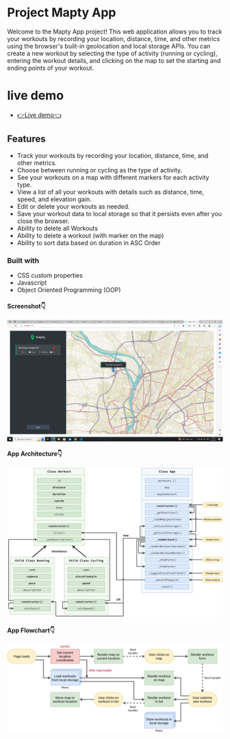 # Project Mapty App

Welcome to the Mapty App project! This web application allows you to track your workouts by recording your location, distance, time, and other metrics using the browser's built-in geolocation and local storage APIs. You can create a new workout by selecting the type of activity (running or cycling), entering the workout details, and clicking on the map to set the starting and ending points of your workout.

# live demo
- [👉Live demo👈](https://youssef-ashraf-ramadan.github.io/Mapy-App/)

## Features
- Track your workouts by recording your location, distance, time, and other metrics.
- Choose between running or cycling as the type of activity.
- See your workouts on a map with different markers for each activity type.
- View a list of all your workouts with details such as distance, time, speed, and elevation gain.
- Edit or delete your workouts as needed.
- Save your workout data to local storage so that it persists even after you close the browser.
- Ability to delete all Workouts
- Ability to delete a workout (with marker on the map)
- Ability to sort data based on duration in ASC Order
  




### Built with

- CSS custom properties
- Javascript
- Object Oriented Programming (OOP)



#### Screenshot👇

<p><img align="center" src="imgs/Mapty.png"/></p>

#### App Architecture👇

<p><img align="center" src="imgs/Mapty-architecture-final.png"/></p>

#### App Flowchart👇

<p><img align="center" src="imgs/Mapty-flowchart.png"/></p>
